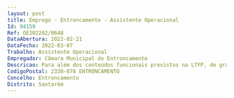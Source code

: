 ```yaml
--- 
layout: post
title: Emprego - Entroncamento - Assistente Operacional
Id: 94159
Ref: OE202202/0648
DataAbertura: 2022-02-21
DataFecho: 2022-03-07
Trabalho: Assistente Operacional
Empregador: Câmara Municipal do Entroncamento
Descricao: Para além dos conteúdos funcionais previstos na LTFP, de grau de complexidade 1, pretende se que o candidato execute as seguintes tarefas  apoio elementar, indispensáveis ao funcionamento de atividades de enriquecimento curricular, fornecimento das refeições e apoio ao prolongamento de horário na educação pré escolar e ensino básico, participação com os docentes no acompanhamento de crianças e jovens durante o período de funcionamento da escola e cooperação nas atividades que visem a segurança de crianças e jovens na escola e limpeza e arrumação de instalações.
CodigoPostal: 2330-078 ENTRONCAMENTO
Concelho: Entroncamento
Distrito: Santarém
--- 
```

